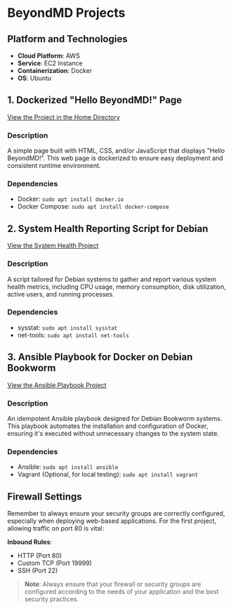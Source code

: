 # BeyondMD Projects

## Platform and Technologies
- **Cloud Platform**: AWS
- **Service**: EC2 Instance
- **Containerization**: Docker
- **OS**: Ubuntu
  
## 1. Dockerized "Hello BeyondMD!" Page
[View the Project in the Home Directory](https://github.com/dsilverio123/BeyondMD123/tree/main/home)

### Description
A simple page built with HTML, CSS, and/or JavaScript that displays "Hello BeyondMD!". This web page is dockerized to ensure easy deployment and consistent runtime environment.

### Dependencies
- Docker: `sudo apt install docker.io`
- Docker Compose: `sudo apt install docker-compose`

## 2. System Health Reporting Script for Debian
[View the System Health Project](https://github.com/dsilverio123/BeyondMD123/tree/main/systemhealth123)

### Description
A script tailored for Debian systems to gather and report various system health metrics, including CPU usage, memory consumption, disk utilization, active users, and running processes.

### Dependencies
- sysstat: `sudo apt install sysstat`
- net-tools: `sudo apt install net-tools`

## 3. Ansible Playbook for Docker on Debian Bookworm
[View the Ansible Playbook Project](https://github.com/dsilverio123/BeyondMD123/tree/main/ansible-debian-docker)

### Description
An idempotent Ansible playbook designed for Debian Bookworm systems. This playbook automates the installation and configuration of Docker, ensuring it's executed without unnecessary changes to the system state.

### Dependencies
- Ansible: `sudo apt install ansible`
- Vagrant (Optional, for local testing): `sudo apt install vagrant`

## Firewall Settings
Remember to always ensure your security groups are correctly configured, especially when deploying web-based applications. For the first project, allowing traffic on port 80 is vital:

**Inbound Rules**:
- HTTP (Port 80)
- Custom TCP (Port 19999)
- SSH (Port 22)

> **Note**: Always ensure that your firewall or security groups are configured according to the needs of your application and the best security practices.
